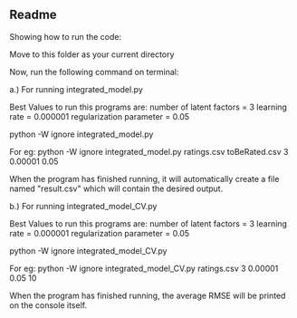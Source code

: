 Readme
-------

Showing	how	to run the code:

Move to this folder as your current directory

Now, run the following command on terminal:

a.) For running integrated_model.py

Best Values to run this programs are:
number of latent factors = 3
learning rate = 0.000001
regularization parameter = 0.05

python -W ignore integrated_model.py <filename for set of training ratings> <filename for set of testing ratings> <number of latent factors> <learning rate> <regularization parameter>

For eg:
python -W ignore integrated_model.py ratings.csv toBeRated.csv 3 0.00001 0.05

When the program has finished running, it will automatically create a file named "result.csv" which will contain the desired output.


b.) For running integrated_model_CV.py

Best Values to run this programs are:
number of latent factors = 3
learning rate = 0.000001
regularization parameter = 0.05

python -W ignore integrated_model_CV.py <filename for set of training ratings> <number of latent factors> <learning rate> <regularization parameter> <number of folds>

For eg:
python -W ignore integrated_model_CV.py ratings.csv 3 0.00001 0.05 10

When the program has finished running, the average RMSE will be printed on the console itself.